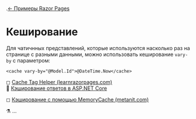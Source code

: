 .[← Примеры Razor Pages](/README.md)  

# Кеширование  
Для чатичнных представлений, которые используются насколько раз на странице с разными данными, можно использовать кеширование `vary-by` с параметром:
```
<cache vary-by="@Model.Id">@DateTime.Now</cache>
```
◻ [Cache Tag Helper (learnrazorpages.com)](https://www.learnrazorpages.com/razor-pages/tag-helpers/cache-tag-helper)  
📘 [Кэширование ответов в ASP.NET Core](https://docs.microsoft.com/ru-ru/aspnet/core/performance/caching/response?view=aspnetcore-3.1)  

◻ [Кэширование с помощью MemoryCache (metanit.com)](https://metanit.com/sharp/aspnet5/14.1.php)  

⚗ ...
